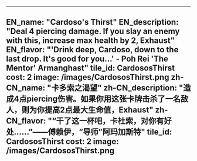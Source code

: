 ---

EN_name: "Cardoso's Thirst"
EN_description: "Deal 4 piercing damage. If you slay an enemy with this, increase max health by 2, Exhaust"
EN_flavor: "'Drink deep, Cardoso, down to the last drop. It's good for you...' - Poh Rei 'The Mentor' Armanghast"
tile_id: CardososThirst
cost: 2
image: /images/CardososThirst.png
zh-CN_name: "卡多索之渴望"
zh-CN_description: "造成4点piercing伤害。如果你用这张卡牌击杀了一名敌人，则为你提高2点最大生命值，Exhaust"
zh-CN_flavor: "“干了这一杯吧，卡杜索，对你有好处……”——傅赖伊，“导师”阿玛加斯特"
tile_id: CardososThirst
cost: 2
image: /images/CardososThirst.png
---